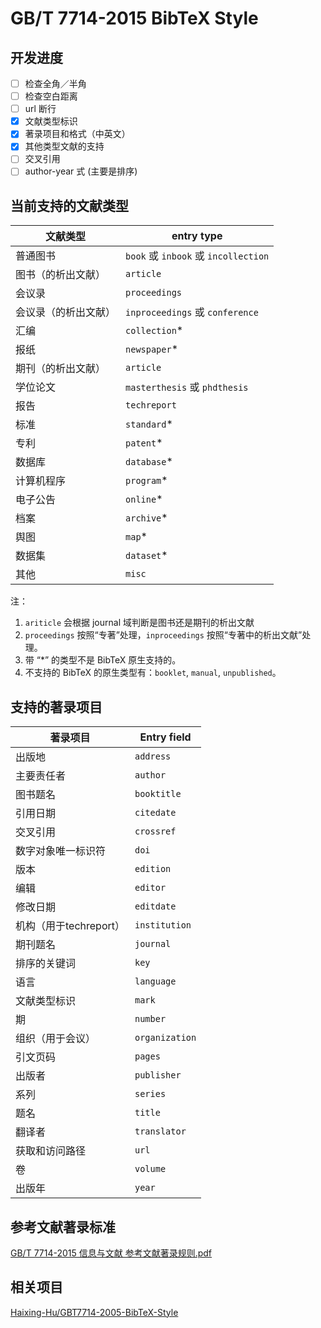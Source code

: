 # GB/T 7714-2015 BibTeX Style

## 开发进度

- [ ] 检查全角／半角
- [ ] 检查空白距离
- [ ] url 断行
- [x] 文献类型标识
- [x] 著录项目和格式（中英文）
- [x] 其他类型文献的支持
- [ ] 交叉引用
- [ ] author-year 式 (主要是排序)

## 当前支持的文献类型

文献类型 | entry type
---|---
普通图书 | `book` 或 `inbook` 或 `incollection`
图书（的析出文献） | `article`
会议录 | `proceedings`
会议录（的析出文献） | `inproceedings` 或 `conference`
汇编 | `collection`*
报纸 | `newspaper`*
期刊（的析出文献） | `article`
学位论文 | `masterthesis` 或 `phdthesis`
报告 | `techreport`
标准 | `standard`*
专利 | `patent`*
数据库 | `database`*
计算机程序 | `program`*
电子公告 | `online`*
档案 | `archive`*
舆图 | `map`*
数据集 | `dataset`*
其他 | `misc`

注：

1. `ariticle` 会根据 journal 域判断是图书还是期刊的析出文献
2. `proceedings` 按照“专著”处理，`inproceedings` 按照“专著中的析出文献”处理。
3. 带 “*” 的类型不是 BibTeX 原生支持的。
4. 不支持的 BibTeX 的原生类型有：`booklet`, `manual`, `unpublished`。

## 支持的著录项目

著录项目 | Entry field
---|---
出版地 | `address`
主要责任者 | `author`
图书题名 | `booktitle`
引用日期 | `citedate`
交叉引用 | `crossref`
数字对象唯一标识符 | `doi`
版本 | `edition`
编辑 | `editor`
修改日期 | `editdate`
机构（用于techreport） | `institution`
期刊题名 | `journal`
排序的关键词 | `key`
语言 | `language`
文献类型标识 | `mark`
期 | `number`
组织（用于会议） | `organization`
引文页码 | `pages`
出版者 | `publisher`
系列 | `series`
题名 | `title`
翻译者 | `translator`
获取和访问路径 | `url`
卷 | `volume`
出版年 | `year`


## 参考文献著录标准

[GB/T 7714-2015 信息与文献 参考文献著录规则.pdf](https://github.com/Haixing-Hu/GBT7714-2005-BibTeX-Style/files/153951/GBT.7714-2015.pdf)


## 相关项目

[Haixing-Hu/GBT7714-2005-BibTeX-Style](https://github.com/Haixing-Hu/GBT7714-2005-BibTeX-Style)
